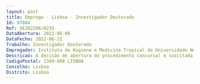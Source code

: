 ```yaml
--- 
layout: post
title: Emprego - Lisboa - Investigador Doutorado
Id: 97884
Ref: OE202206/0235
DataAbertura: 2022-06-06
DataFecho: 2022-06-22
Trabalho: Investigador Doutorado
Empregador: Instituto de Higiene e Medicina Tropical da Universidade Nova de Lisboa - NOVA Institute of Hygiene
Descricao: A decisão de abertura do procedimento concursal é suscitada pelo facto do projeto com a referência PTDC SAU PUB 4018 2021 contemplar no seu planeamento atividades de investigação científica a serem desempenhadas por um elemento de equipa doutorado.
CodigoPostal: 1349-008 LISBOA
Concelho: Lisboa
Distrito: Lisboa
--- 
```

